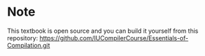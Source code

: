 # Note

This textbook is open source and you can build it yourself from this repository: https://github.com/IUCompilerCourse/Essentials-of-Compilation.git

